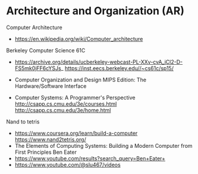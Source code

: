 # Architecture and Organization (AR) 

Computer Architecture

* https://en.wikipedia.org/wiki/Computer_architecture


Berkeley Computer Science 61C
* https://archive.org/details/ucberkeley-webcast-PL-XXv-cvA_iCl2-D-FS5mk0jFF6cYSJs_
https://inst.eecs.berkeley.edu//~cs61c/sp15/


* Computer Organization and Design MIPS Edition: The Hardware/Software Interface


* Computer Systems: A Programmer's Perspective
http://csapp.cs.cmu.edu/3e/courses.html
http://csapp.cs.cmu.edu/3e/home.html


Nand to tetris
* https://www.coursera.org/learn/build-a-computer
https://www.nand2tetris.org/
* The Elements of Computing Systems: Building a Modern Computer from First Principles
Ben Eater
* https://www.youtube.com/results?search_query=Ben+Eater+
* https://www.youtube.com/@slu467/videos
